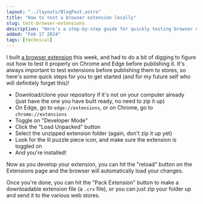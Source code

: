 ```yaml
---
layout: "../layouts/BlogPost.astro"
title: "How to test a browser extension locally"
slug: test-browser-extensions
description: "Here's a step-by-step guide for quickly testing browser extensions locally in Edge or Chrome."
added: "Feb 17 2024"
tags: [technical]
---
```


I built [a browser extension](https://github.com/cassidoo/copy-mailto-plus) this week, and had to do a bit of digging to figure out how to test it properly on Chrome and Edge before publishing it. It's always important to test extensions before publishing them to stores, so here's some quick steps for you to get started (and for my future self who will definitely forget this)!

- Download/clone your repository if it's not on your computer already (just have the one you have built ready, no need to zip it up)
- On Edge, go to `edge://extensions`, or on Chrome, go to `chrome://extensions`
- Toggle on "Developer Mode"
- Click the "Load Unpacked" button
- Select the unzipped extension folder (again, don't zip it up yet)
- Look for the lil puzzle piece icon, and make sure the extension is toggled on
- And you're installed!

Now as you develop your extension, you can hit the "reload" button on the Extensions page and the browser will automatically load your changes.

Once you're done, you can hit the "Pack Extension" button to make a downloadable extension file (a `.crx` file), or you can just zip your folder up and send it to the various web stores.
